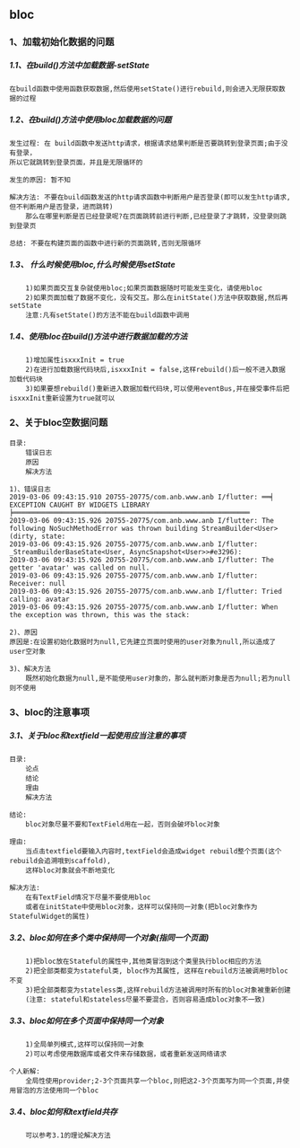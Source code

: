 bloc
-----
### 1、加载初始化数据的问题
##### 1.1、在build()方法中加载数据-setState
```
在build函数中使用函数获取数据,然后使用setState()进行rebuild,则会进入无限获取数据的过程
```
##### 1.2、在build()方法中使用bloc加载数据的问题
```
发生过程: 在 build函数中发送http请求，根据请求结果判断是否要跳转到登录页面;由于没有登录，
所以它就跳转到登录页面，并且是无限循环的
```
```
发生的原因: 暂不知
```
```
解决方法: 不要在build函数发送的http请求函数中判断用户是否登录(即可以发生http请求,但不判断用户是否登录，进而跳转)
	那么在哪里判断是否已经登录呢?在页面跳转前进行判断,已经登录了才跳转，没登录则跳到登录页
```
```
总结: 不要在构建页面的函数中进行新的页面跳转,否则无限循环
```
##### 1.3、 什么时候使用bloc,什么时候使用setState
```
    1)如果页面交互复杂就使用bloc;如果页面数据随时可能发生变化，请使用bloc
    2)如果页面加载了数据不变化，没有交互。那么在initState()方法中获取数据,然后再setState
    注意:凡有setState()的方法不能在build函数中调用
```
##### 1.4、使用bloc在build()方法中进行数据加载的方法
```
    1)增加属性isxxxInit = true
    2)在进行加载数据代码块后,isxxxInit = false,这样rebuild()后一般不进入数据加载代码块
    3)如果要想rebuild()重新进入数据加载代码块,可以使用eventBus,并在接受事件后把isxxxInit重新设置为true就可以
```
### 2、关于bloc空数据问题
```
目录:
	错误日志	
	原因	
	解决方法
```
```
1)、错误日志
2019-03-06 09:43:15.910 20755-20775/com.anb.www.anb I/flutter: ══╡ EXCEPTION CAUGHT BY WIDGETS LIBRARY ╞═══════════════════════════════════════════════════════════
2019-03-06 09:43:15.926 20755-20775/com.anb.www.anb I/flutter: The following NoSuchMethodError was thrown building StreamBuilder<User>(dirty, state:
2019-03-06 09:43:15.926 20755-20775/com.anb.www.anb I/flutter: _StreamBuilderBaseState<User, AsyncSnapshot<User>>#e3296):
2019-03-06 09:43:15.926 20755-20775/com.anb.www.anb I/flutter: The getter 'avatar' was called on null.
2019-03-06 09:43:15.926 20755-20775/com.anb.www.anb I/flutter: Receiver: null
2019-03-06 09:43:15.926 20755-20775/com.anb.www.anb I/flutter: Tried calling: avatar
2019-03-06 09:43:15.926 20755-20775/com.anb.www.anb I/flutter: When the exception was thrown, this was the stack:
```
```
2)、原因
原因是:在设置初始化数据时为null,它先建立页面时使用的user对象为null,所以造成了user空对象
```
```
3)、解决方法
	既然初始化数据为null,是不能使用user对象的，那么就判断对象是否为null;若为null则不使用
```
### 3、bloc的注意事项
##### 3.1、关于bloc和textfield一起使用应当注意的事项
```
目录:
    论点
    结论
    理由
    解决方法
```
```
结论:
    bloc对象尽量不要和TextField用在一起，否则会破坏bloc对象
```
```
理由:
    当点击textfield要输入内容时,textField会造成widget rebuild整个页面(这个rebuild会追溯哦到scaffold),
    这样bloc对象就会不断地变化
```
```
解决方法:
    在有TextField情况下尽量不要使用bloc
    或者在initState中使用bloc对象，这样可以保持同一对象(把bloc对象作为StatefulWidget的属性)
```
##### 3.2、bloc如何在多个类中保持同一个对象(指同一个页面)
```
    1)把bloc放在Stateful的属性中,其他类冒泡到这个类里执行bloc相应的方法
    2)把全部类都变为stateful类, bloc作为其属性, 这样在rebuild方法被调用时bloc不变
    3)把全部类都变为stateless类,这样rebuild方法被调用时所有的bloc对象被重新创建
    (注意: stateful和stateless尽量不要混合，否则容易造成bloc对象不一致)
```
##### 3.3、bloc如何在多个页面中保持同一个对象
```
    1)全局单列模式,这样可以保持同一对象
    2)可以考虑使用数据库或者文件来存储数据，或者重新发送网络请求
```
```
个人新解:
    全局性使用provider;2-3个页面共享一个bloc,则把这2-3个页面写为同一个页面,并使用冒泡的方法使用同一个bloc
```
##### 3.4、bloc如何和textfield共存
```
    可以参考3.1的理论解决方法
```

